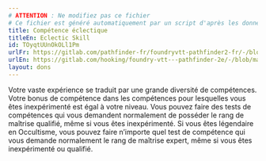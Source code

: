 ```yaml
---
# ATTENTION : Ne modifiez pas ce fichier
# Ce fichier est généré automatiquement par un script d'après les données du module Foundry VTT officiel et de sa traduction
title: Compétence éclectique
titleEn: Eclectic Skill
id: TOyqtUUnOkOLl1Pm
urlFr: https://gitlab.com/pathfinder-fr/foundryvtt-pathfinder2-fr/-/blob/master/data/feats/TOyqtUUnOkOLl1Pm.htm
urlEn: https://gitlab.com/hooking/foundry-vtt---pathfinder-2e/-/blob/master/packs/data/feats.db/eclectic-skill.json
layout: dons
---
```

Votre vaste expérience se traduit par une grande diversité de compétences. Votre bonus de compétence dans les compétences pour lesquelles vous êtes inexpérimenté est égal à votre niveau. Vous pouvez faire des tests de compétences qui vous demandent normalement de posséder le rang de maîtrise qualifié, même si vous êtes inexpérimenté. Si vous êtes légendaire en Occultisme, vous pouvez faire n’importe quel test de compétence qui vous demande normalement le rang de maîtrise expert, même si vous êtes inexpérimenté ou qualifié.
